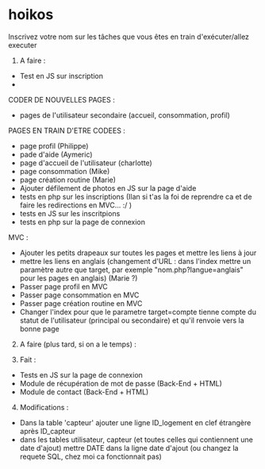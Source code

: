 # hoikos
Inscrivez votre nom sur les tâches que vous êtes en train d'exécuter/allez executer

1. A faire : 
  - Test en JS sur inscription
  - 

CODER DE NOUVELLES PAGES : 
  - pages de l'utilisateur secondaire (accueil, consommation, profil)  
  
PAGES EN TRAIN D'ETRE CODEES :
  - page profil (Philippe)
  - pade d'aide (Aymeric)
  - page d'accueil de l'utilisateur (charlotte)
  - page consommation (Mike)
  - page création routine (Marie)
  - Ajouter défilement de photos en JS sur la page d'aide
  - tests en php sur les inscriptions (Ilan si t'as la foi de reprendre ca et de faire les redirections en MVC... :/ )
  - tests en JS sur les inscritpions
  - tests en php sur la page de connexion
  
  
MVC :
  - Ajouter les petits drapeaux sur toutes les pages et mettre les liens à jour
  - mettre les liens en anglais (changement d'URL : dans l'index mettre un paramètre autre que target, par exemple "nom.php?langue=anglais" pour les pages en anglais) (Marie ?)
  - Passer page profil en MVC
  - Passer page consommation en MVC
  - Passer page création routine en MVC
  - Changer l'index pour que le parametre target=compte tienne compte du statut de l'utilisateur (principal ou secondaire) et qu'il renvoie vers la bonne page


2. A faire (plus tard, si on a le temps) :

3. Fait : 
  - Tests en JS sur la page de connexion
  - Module de récupération de mot de passe (Back-End + HTML)
  - Module de contact (Back-End + HTML)

4. Modifications : 
  - Dans la table 'capteur' ajouter une ligne ID_logement en clef étrangère après ID_capteur
  - dans les tables utilisateur, capteur (et toutes celles qui contiennent une date d'ajout) mettre DATE dans la ligne date d'ajout (ou changez la requete SQL, chez moi ca fonctionnait pas)
